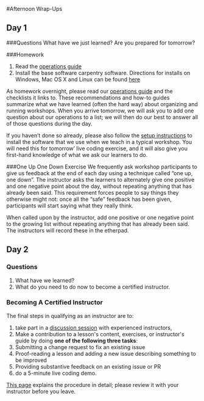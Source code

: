 #Afternoon Wrap-Ups

## Day 1

###Questions
What have we just learned?
Are you prepared for tomorrow?

###Homework 
1. Read the [operations guide](https://software-carpentry.org/workshops/operations/)
2. Install the base software carpentry software. Directions for installs on Windows, Mac OS X and Linux can be found [here](http://swcarpentry.github.io/workshop-template/)

As homework overnight, please read our [operations guide](https://software-carpentry.org/workshops/operations/) and the checklists it links to. These recommendations and how-to guides summarize what we have learned (often the hard way) about organizing and running workshops. When you arrive tomorrow, we will ask you to add one question about our operations to a list; we will then do our best to answer all of those questions during the day.

If you haven’t done so already, please also follow the [setup instructions](http://swcarpentry.github.io/workshop-template/) to install the software that we use when we teach in a typical workshop. You will need this for tomorrow’ live coding exercise, and it will also give you first-hand knowledge of what we ask our learners to do.

###One Up One Down Exercise
We frequently ask workshop participants to give us feedback at the end of each day using a technique called “one up, one down”. The instructor asks the learners to alternately give one positive and one negative point about the day, without repeating anything that has already been said. This requirement forces people to say things they otherwise might not: once all the “safe” feedback has been given, participants will start saying what they really think.

When called upon by the instructor, add one positive or one negative point to the growing list without repeating anything that has already been said. The instructors will record these in the etherpad. 

## Day 2

### Questions
1. What have we learned?
2. What do you need to do now to become a certified instructor. 


### Becoming A Certified Instructor

The final steps in qualifying as an instructor are to:

1.  take part in a [discussion session](http://pad.software-carpentry.org/instructor-discussion) with experienced instructors, 
2. Make a contribution to a lesson's content, exercises, or instructor's guide by doing **one of the following three tasks**:
  1. Submitting a change request to fix an existing issue
  2. Proof-reading a lesson and adding a new issue describing something to be improved
  3. Providing substantive feedback on an existing issue or PR
3.  do a 5-minute live coding demo.


[This page](http://swcarpentry.github.io/instructor-training/checkout/) explains the procedure in detail; please review it with your instructor before you leave.
